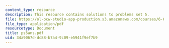 ```yaml
---
content_type: resource
description: This resource contains solutions to problems set 5.
file: https://ol-ocw-studio-app-production.s3.amazonaws.com/courses/6-691-seminar-in-electric-power-systems-spring-2006/34a9067ddc88b7a49c09e5941f9ef7b9_ps5ans.pdf
file_type: application/pdf
resourcetype: Document
title: ps5ans.pdf
uid: 34a9067d-dc88-b7a4-9c09-e5941f9ef7b9
---
```


